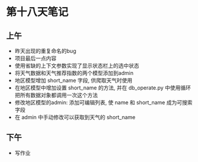 # 第十八天笔记

## 上午

- 昨天出现的重复命名的bug
- 项目最后一点内容
- 使用省缺的上下文参数实现了显示状态栏上的选中状态
- 将天气数据和天气推荐指数的两个模型添加到admin
- 地区模型增加 short_name 字段, 供爬取天气时使用
- 在地区模型中增加设置 short_name 的方法, 并在 db_operate.py 中使用循环把所有数据对象都调用一次这个方法
- 修改地区模型的admin: 添加可编辑列表, 使 name 和 short_name 成为可搜索字段
- 在 admin 中手动修改可以获取到天气的 short_name

## 下午

- 写作业
